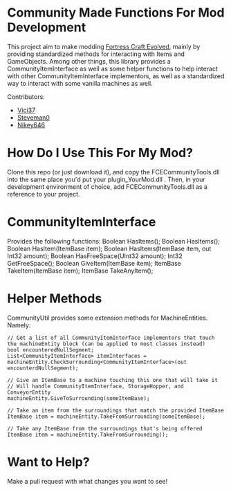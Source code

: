 # Community Made Functions For Mod Development

This project aim to make modding [Fortress Craft Evolved](store.steampowered.com/app/254200/?snr=1_7_15__13), mainly by providing standardized methods for interacting with Items and GameObjects. Among other things, this library provides a CommunityItemInterface as well as some helper functions to help interact with other CommunityItemInterface implementors, as well as a standardized way to interact with some vanilla machines as well.

Contributors:
* [Vici37](https://github.com/Vici37)
* [Steveman0](https://github.com/steveman0)
* [Nikey646](https://github.com/Nikey646)

# How Do I Use This For My Mod?
Clone this repo (or just download it), and copy the FCECommunityTools.dll into the same place you'd put your plugin\_YourMod.dll . Then, in your development environment of choice, add FCECommunityTools.dll as a reference to your project.

# CommunityItemInterface
Provides the following functions:
    Boolean HasItems();
    Boolean HasItems();
    Boolean HasItem(ItemBase item);
    Boolean HasItems(ItemBase item, out Int32 amount);
    Boolean HasFreeSpace(UInt32 amount);
    Int32 GetFreeSpace();
    Boolean GiveItem(ItemBase item);
    ItemBase TakeItem(ItemBase item);
    ItemBase TakeAnyItem();

# Helper Methods
CommunityUtil provides some extension methods for MachineEntities. Namely:

    // Get a list of all CommunityItemInterface implementors that touch the machineEntity block (can be applied to most classes instead)
    bool encounteredNullSegment;
    List<CommunityItemInterface> itemInterfaces = machineEntity.CheckSurrounding<CommunityItemInterface>(out encounterdNullSegment);

    // Give an ItemBase to a machine touching this one that will take it
    // Will handle CommunityItemInterface, StorageHopper, and ConveyorEntity
    machineEntity.GiveToSurrounding(someItemBase);
    
    // Take an item from the surroundings that match the provided ItemBase
    ItemBase item = machineEntity.TakeFromSurrounding(someItemBase);

    // Take any ItemBase from the surroundings that's being offered
    ItemBase item = machineEntity.TakeFromSurrounding();

# Want to Help?
Make a pull request with what changes you want to see!
